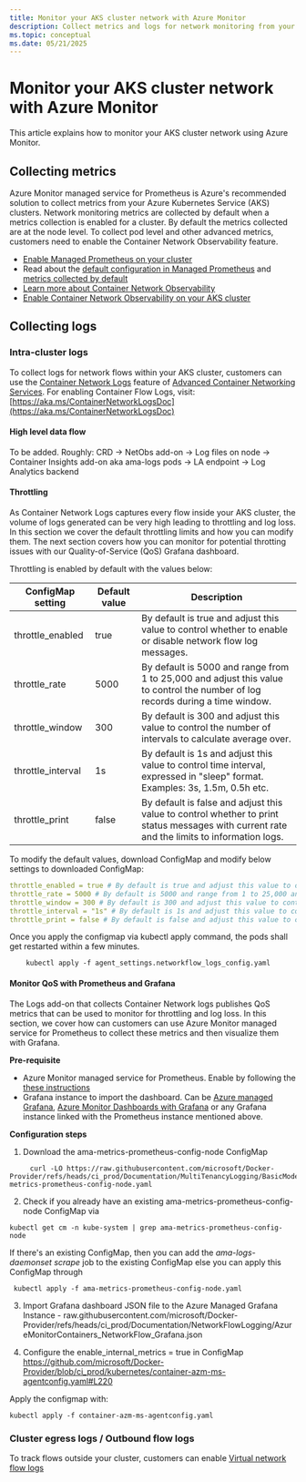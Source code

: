 ```yaml
---
title: Monitor your AKS cluster network with Azure Monitor 
description: Collect metrics and logs for network monitoring from your AKS cluster using Azure Monitor
ms.topic: conceptual
ms.date: 05/21/2025
---
```


#  Monitor your AKS cluster network with Azure Monitor 

This article explains how to monitor your AKS cluster network using Azure Monitor. 


## Collecting metrics

Azure Monitor managed service for Prometheus is Azure's recommended solution to collect metrics from your Azure Kubernetes Service (AKS) clusters. Network monitoring metrics are collected by default when a metrics collection is enabled for a cluster. By default the metrics collected are at the node level. To collect pod level and other advanced metrics, customers need to enable the Container Network Observability feature.

* [Enable Managed Prometheus on your cluster](/azure/azure-monitor/containers/kubernetes-monitoring-enable?tabs=cli#enable-prometheus-and-grafana)
* Read about the [default configuration in Managed Prometheus](/azure/azure-monitor/containers/prometheus-metrics-scrape-default) and [metrics collected by default](/azure/azure-monitor/containers/prometheus-metrics-scrape-default#metrics-collected-from-default-targets)
* [Learn more about Container Network Observability](/azure/aks/container-network-observability-concepts?tabs=cilium)
* [Enable Container Network Observability on your AKS cluster](/azure/aks/container-network-observability-how-to?tabs=cilium)



## Collecting logs


### Intra-cluster logs

To collect logs for network flows within your AKS cluster, customers can use the [Container Network Logs](https://aka.ms/ContainerNetworkLogsDoc) feature of [Advanced Container Networking Services](azure/aks/advanced-container-networking-services-overview). For enabling Container Flow Logs, visit: [https://aka.ms/ContainerNetworkLogsDoc](https://aka.ms/ContainerNetworkLogsDoc) 

#### High level data flow

To be added. Roughly: CRD -> NetObs add-on -> Log files on node -> Container Insights add-on aka ama-logs pods -> LA endpoint -> Log Analytics backend 

#### Throttling  

As Container Network Logs captures every flow inside your AKS cluster, the volume of logs generated can be very high leading to throttling and log loss. In this section we cover the default throttling limits and how you can modify them. The next section covers how you can monitor for potential throtting issues with our Quality-of-Service (QoS) Grafana dashboard.

Throttling is enabled by default with the values below: 

| ConfigMap setting | Default value | Description |
| --- | --- | --- |
| throttle_enabled | true | By default is true and adjust this value to control whether to enable or disable network flow log messages. |
| throttle_rate | 5000 | By default is 5000 and range from 1 to 25,000 and adjust this value to control the number of log records during a time window. |
| throttle_window | 300 | By default is 300 and adjust this value to control the number of intervals to calculate average over. |
| throttle_interval | 1s | By default is 1s and adjust this value to control time interval, expressed in "sleep" format. Examples: 3s, 1.5m, 0.5h etc. |
| throttle_print | false | By default is false and adjust this value to control whether to print status messages with current rate and the limits to information logs. |


To modify the default values, download ConfigMap and modify below settings to downloaded ConfigMap: 

```yaml 
throttle_enabled = true # By default is true and adjust this value to control whether to enable or disable network flow log messages. 
throttle_rate = 5000 # By default is 5000 and range from 1 to 25,000 and adjust this value to control the amount of messages for the time. 
throttle_window = 300 # By default is 300 and adjust this value to control the amount of intervals to calculate average over. 
throttle_interval = "1s" # By default is 1s and adjust this value to control time interval, expressed in "sleep" format. Examples: 3s, 1.5m, 0.5h etc. 
throttle_print = false # By default is false and adjust this value to control whether to print status messages with current rate and the limits to information logs. 
```
	 
Once you apply the configmap via kubectl apply command, the pods shall get restarted within a few minutes.  
 
 ```console
     kubectl apply -f agent_settings.networkflow_logs_config.yaml
 ```

#### Monitor QoS with Prometheus and Grafana 

The Logs add-on that collects Container Network logs publishes QoS metrics that can be used to monitor for throttling and log loss. In this section, we cover how can customers can use Azure Monitor managed service for Prometheus to collect these metrics and then visualize them with Grafana.   

**Pre-requisite** 

* Azure Monitor managed service for Prometheus. Enable by following the [these instructions](/azure/azure-monitor/containers/kubernetes-monitoring-enable?tabs=cli#enable-prometheus-and-grafana)
* Grafana instance to import the dashboard. Can be [Azure managed Grafana](azure/managed-grafana/overview), [Azure Monitor Dashboards with Grafana](azure/azure-monitor/visualize/visualize-use-grafana-dashboards) or any Grafana instance linked with the Prometheus instance mentioned above.  

**Configuration steps** 


 1. Download the ama-metrics-prometheus-config-node ConfigMap 

```console
     curl -LO https://raw.githubusercontent.com/microsoft/Docker-Provider/refs/heads/ci_prod/Documentation/MultiTenancyLogging/BasicMode/ama-metrics-prometheus-config-node.yaml
```

 2. Check if you already have an existing ama-metrics-prometheus-config-node ConfigMap via 
 
```console
kubectl get cm -n kube-system | grep ama-metrics-prometheus-config-node
```

If there's an existing ConfigMap, then you can add the _ama-logs-daemonset scrape_ job to the existing ConfigMap else you can apply this ConfigMap  through 

```console
 kubectl apply -f ama-metrics-prometheus-config-node.yaml 
```

3. Import Grafana dashboard JSON file to the Azure Managed Grafana Instance - raw.githubusercontent.com/microsoft/Docker-Provider/refs/heads/ci_prod/Documentation/NetworkFlowLogging/AzureMonitorContainers_NetworkFlow_Grafana.json 

4. Configure the enable_internal_metrics = true in ConfigMap https://github.com/microsoft/Docker-Provider/blob/ci_prod/kubernetes/container-azm-ms-agentconfig.yaml#L220 

Apply the configmap with: 

```console
kubectl apply -f container-azm-ms-agentconfig.yaml 
```

### Cluster egress logs / Outbound flow logs 

To track flows outside your cluster, customers can enable [Virtual network flow logs](/azure/network-watcher/vnet-flow-logs-overview?tabs=Americas)
